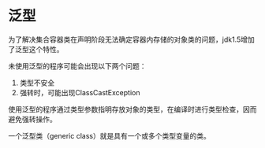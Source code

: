 # 泛型

为了解决集合容器类在声明阶段无法确定容器内存储的对象类的问题，jdk1.5增加了泛型这个特性。

未使用泛型的程序可能会出现以下两个问题：

1. 类型不安全
2. 强转时，可能出现ClassCastException

使用泛型的程序通过类型参数指明存放对象的类型，在编译时进行类型检查，因而避免强转操作。

一个泛型类（generic class）就是具有一个或多个类型变量的类。